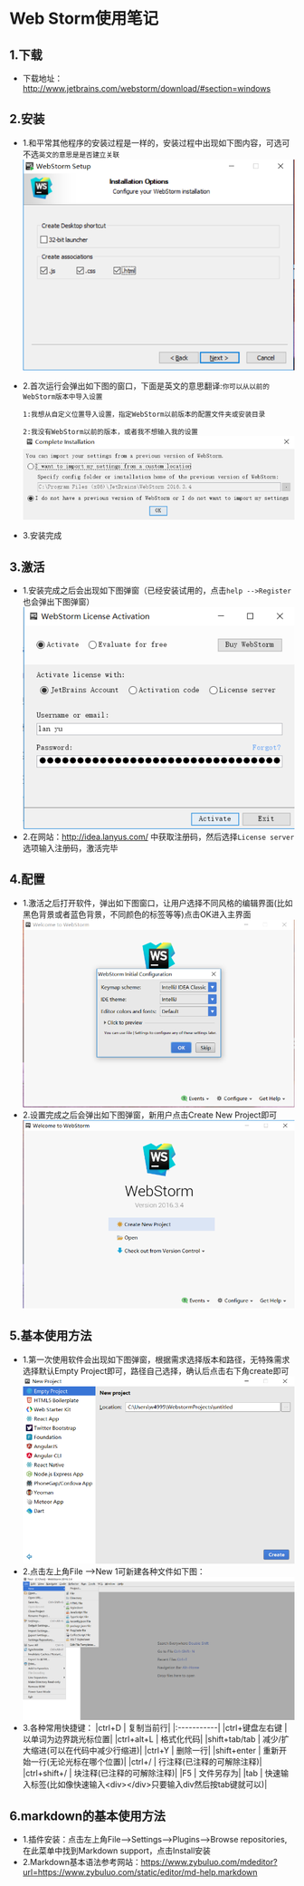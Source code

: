 # Web Storm使用笔记	

## 1.下载

* 下载地址：http://www.jetbrains.com/webstorm/download/#section=windows

## 2.安装

* 1.和平常其他程序的安装过程是一样的，安装过程中出现如下图内容，可选可不选`英文的意思是是否建立关联`
![](../../img/webstorm/01.png)

* 2.首次运行会弹出如下图的窗口，下面是英文的意思翻译:`你可以从以前的WebStorm版本中导入设置`

   `1:我想从自定义位置导入设置，指定WebStorm以前版本的配置文件夹或安装目录`

   `2:我没有WebStorm以前的版本，或者我不想输入我的设置`
![](../../img/webstorm/02.png) 

* 3.安装完成

## 3.激活

* 1.安装完成之后会出现如下图弹窗（已经安装试用的，点击`help -->Register`也会弹出下图弹窗）
![](../../img/webstorm/03.png)
* 2.在网站：http://idea.lanyus.com/ 中获取注册码，然后选择`License server`选项输入注册码，激活完毕

## 4.配置

* 1.激活之后打开软件，弹出如下图窗口，让用户选择不同风格的编辑界面(比如黑色背景或者蓝色背景，不同颜色的标签等等)点击OK进入主界面
![](../../img/webstorm/04.png)
* 2.设置完成之后会弹出如下图弹窗，新用户点击Create New Project即可
![](../../img/webstorm/05.png)

## 5.基本使用方法

* 1.第一次使用软件会出现如下图弹窗，根据需求选择版本和路径，无特殊需求选择默认Empty Project即可，路径自己选择，确认后点击右下角create即可
![](../../img/webstorm/06.png)
* 2.点击左上角File -->New 1可新建各种文件如下图：
![](../../img/webstorm/07.png)
* 3.各种常用快捷键：
|ctrl+D                |     复制当前行|
|:-----------|
|ctrl+键盘左右键         |     以单词为边界跳光标位置|
|ctrl+alt+L            |     格式化代码|
|shift+tab/tab         |     减少/扩大缩进(可以在代码中减少行缩进)|
|ctrl+Y                |     删除一行|
|shift+enter           |     重新开始一行(无论光标在哪个位置)|
|ctrl+/                |     行注释(已注释的可解除注释)|
|ctrl+shift+/          |     块注释(已注释的可解除注释)|
|F5                    |     文件另存为|
|tab                   |     快速输入标签(比如像快速输入&lt;div&gt;&lt;/div&gt;只要输入div然后按tab键就可以)|

## 6.markdown的基本使用方法

* 1.插件安装：点击左上角File-->Settings-->Plugins-->Browse repositories,在此菜单中找到Markdown support，点击Install安装
* 2.Markdown基本语法参考网站：https://www.zybuluo.com/mdeditor?url=https://www.zybuluo.com/static/editor/md-help.markdown
